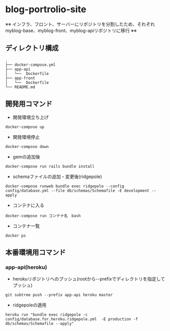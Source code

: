 # blog-portrolio-site
※※ インフラ、フロント、サーバーにリポジトリを分割したため、それぞれmyblog-base、myblog-front、myblog-apiリポジトリに移行 ※※
## ディレクトリ構成
```
.
├── docker-compose.yml
├── app-api 
│   └──  Dockerfile 
├── app-front 
│   └──  Dockerfile 
└── README.md
```

## 開発用コマンド
- 開発環境立ち上げ
```
docker-compose up
```
- 開発環境停止
```
docker-compose down
```
- gemの追加後
```
docker-compose run rails bundle install
```
- schemaファイルの追加・変更後(ridgepole)
```
docker-compose runweb bundle exec ridgepole --config config/database.yml --file db/schemas/Schemafile -E development --apply
```
- コンテナに入る
```
docker-compose run コンテナ名　bash
```
- コンテナ一覧
```
docker ps
```

## 本番環境用コマンド
### app-api(heroku)
- herokuリポジトリへのプッシュ(rootから--prefixでディレクトリを指定してプッシュ)
```
git subtree push --prefix app-api heroku master 
```

- ridgepoleの適用
```
heroku run "bundle exec ridgepole -c config/database.for.heroku.ridgepole.yml  -E production -f db/schemas/Schemafile --apply"
```
